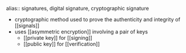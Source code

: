 alias:: signatures, digital signature, cryptographic signature

- cryptographic method used to prove the authenticity and integrity of [[signals]]
- uses [[asymmetric encryption]] involving a pair of keys
	- [[private key]] for [[signing]]
	- [[public key]] for [[verification]]
